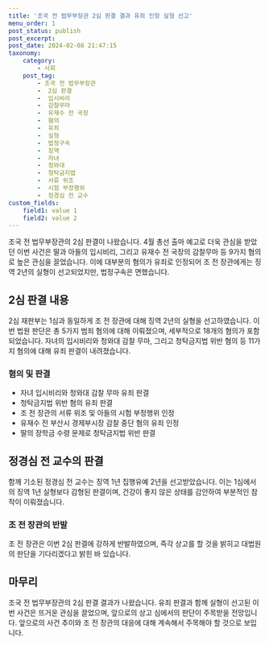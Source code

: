 ```yaml
---
title: '조국 전 법무부장관 2심 판결 결과 유죄 인정 실형 선고'
menu_order: 1
post_status: publish
post_excerpt: 
post_date: 2024-02-08 21:47:15
taxonomy:
    category:
        - 사회
    post_tag:
        - 조국 전 법무부장관
        -  2심 판결
        -  입시비리
        -  감찰무마
        -  유재수 전 국장
        -  혐의
        -  유죄
        -  실형
        -  법정구속
        -  징역
        -  자녀
        -  청와대
        -  청탁금지법
        -  서류 위조
        -  시험 부정행위
        -  정경심 전 교수
custom_fields:
    field1: value 1
    field2: value 2
---
```


조국 전 법무부장관의 2심 판결이 나왔습니다. 4월 총선 출마 예고로 더욱 관심을 받았던 이번 사건은 딸과 아들의 입시비리, 그리고 유재수 전 국장의 감찰무마 등 9가지 혐의로 높은 관심을 끌었습니다. 이에 대부분의 혐의가 유죄로 인정되어 조 전 장관에게는 징역 2년의 실형이 선고되었지만, 법정구속은 면했습니다.
## 2심 판결 내용
2심 재판부는 1심과 동일하게 조 전 장관에 대해 징역 2년의 실형을 선고하였습니다. 이번 법원 판단은 총 5가지 범죄 혐의에 대해 이뤄졌으며, 세부적으로 18개의 혐의가 포함되었습니다. 자녀의 입시비리와 청와대 감찰 무마, 그리고 청탁금지법 위반 혐의 등 11가지 혐의에 대해 유죄 판결이 내려졌습니다. 
### 혐의 및 판결
- 자녀 입시비리와 청와대 감찰 무마 유죄 판결
- 청탁금지법 위반 혐의 유죄 판결
- 조 전 장관의 서류 위조 및 아들의 시험 부정행위 인정
- 유재수 전 부산시 경제부시장 감찰 중단 혐의 유죄 인정
- 딸의 장학금 수령 문제로 청탁금지법 위반 판결
## 정경심 전 교수의 판결
함께 기소된 정경심 전 교수는 징역 1년 집행유예 2년을 선고받았습니다. 이는 1심에서의 징역 1년 실형보다 감형된 판결이며, 건강이 좋지 않은 상태를 감안하여 부분적인 참작이 이뤄졌습니다.
### 조 전 장관의 반발
조 전 장관은 이번 2심 판결에 강하게 반발하였으며, 즉각 상고를 할 것을 밝히고 대법원의 판단을 기다리겠다고 밝힌 바 있습니다.
## 마무리
조국 전 법무부장관의 2심 판결 결과가 나왔습니다. 유죄 판결과 함께 실형이 선고된 이번 사건은 뜨거운 관심을 끌었으며, 앞으로의 상고 심에서의 판단이 주목받을 전망입니다. 앞으로의 사건 추이와 조 전 장관의 대응에 대해 계속해서 주목해야 할 것으로 보입니다.

